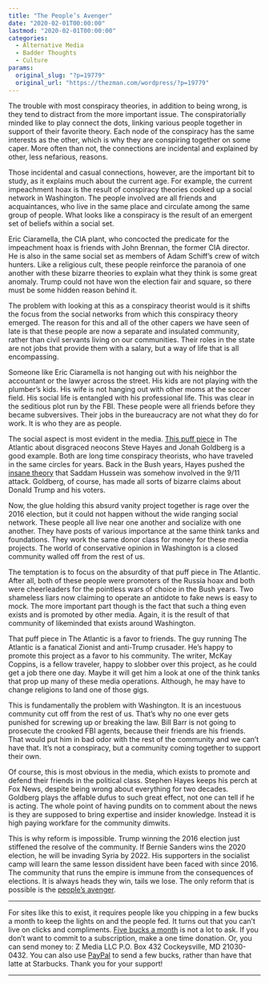 ```yaml
---
title: "The People’s Avenger"
date: "2020-02-01T00:00:00"
lastmod: "2020-02-01T00:00:00"
categories:
  - Alternative Media
  - Badder Thoughts
  - Culture
params:
  original_slug: "?p=19779"
  original_url: "https://thezman.com/wordpress/?p=19779"
---
```


The trouble with most conspiracy theories, in addition to being wrong,
is they tend to distract from the more important issue. The
conspiratorially minded like to play connect the dots, linking various
people together in support of their favorite theory. Each node of the
conspiracy has the same interests as the other, which is why they are
conspiring together on some caper. More often than not, the connections
are incidental and explained by other, less nefarious, reasons.

Those incidental and casual connections, however, are the important bit
to study, as it explains much about the current age. For example, the
current impeachment hoax is the result of conspiracy theories cooked up
a social network in Washington. The people involved are all friends and
acquaintances, who live in the same place and circulate among the same
group of people. What looks like a conspiracy is the result of an
emergent set of beliefs within a social set.

Eric Ciaramella, the CIA plant, who concocted the predicate for the
impeachment hoax is friends with John Brennan, the former CIA director.
He is also in the same social set as members of Adam Schiff’s crew of
witch hunters. Like a religious cult, these people reinforce the
paranoia of one another with these bizarre theories to explain what they
think is some great anomaly. Trump could not have won the election fair
and square, so there must be some hidden reason behind it.

The problem with looking at this as a conspiracy theorist would is it
shifts the focus from the social networks from which this conspiracy
theory emerged. The reason for this and all of the other capers we have
seen of late is that these people are now a separate and insulated
community, rather than civil servants living on our communities. Their
roles in the state are not jobs that provide them with a salary, but a
way of life that is all encompassing.

Someone like Eric Ciaramella is not hanging out with his neighbor the
accountant or the lawyer across the street. His kids are not playing
with the plumber’s kids. His wife is not hanging out with other moms at
the soccer field. His social life is entangled with his professional
life. This was clear in the seditious plot run by the FBI. These people
were all friends before they became subversives. Their jobs in the
bureaucracy are not what they do for work. It is who they are as people.

The social aspect is most evident in the media. <a
href="https://www.theatlantic.com/politics/archive/2020/01/dispatch-tries-sell-real-news-right/605860/"
rel="noopener noreferrer" target="_blank">This puff piece</a> in The
Atlantic about disgraced neocons Steve Hayes and Jonah Goldberg is a
good example. Both are long time conspiracy theorists, who have traveled
in the same circles for years. Back in the Bush years, Hayes pushed the
<a
href="https://www.amazon.com/Connection-Collaboration-Hussein-Endangered-America/dp/0060746734/"
rel="noopener noreferrer" target="_blank">insane theory</a> that Saddam
Hussein was somehow involved in the 9/11 attack. Goldberg, of course,
has made all sorts of bizarre claims about Donald Trump and his voters.

Now, the glue holding this absurd vanity project together is rage over
the 2016 election, but it could not happen without the wide ranging
social network. These people all live near one another and socialize
with one another. They have posts of various importance at the same
think tanks and foundations. They work the same donor class for money
for these media projects. The world of conservative opinion in
Washington is a closed community walled off from the rest of us.

The temptation is to focus on the absurdity of that puff piece in The
Atlantic. After all, both of these people were promoters of the Russia
hoax and both were cheerleaders for the pointless wars of choice in the
Bush years. Two shameless liars now claiming to operate an antidote to
fake news is easy to mock. The more important part though is the fact
that such a thing even exists and is promoted by other media. Again, it
is the result of that community of likeminded that exists around
Washington.

That puff piece in The Atlantic is a favor to friends. The guy running
The Atlantic is a fanatical Zionist and anti-Trump crusader. He’s happy
to promote this project as a favor to his community. The writer, McKay
Coppins, is a fellow traveler, happy to slobber over this project, as he
could get a job there one day. Maybe it will get him a look at one of
the think tanks that prop up many of these media operations. Although,
he may have to change religions to land one of those gigs.

This is fundamentally the problem with Washington. It is an incestuous
community cut off from the rest of us. That’s why no one ever gets
punished for screwing up or breaking the law. Bill Barr is not going to
prosecute the crooked FBI agents, because their friends are his friends.
That would put him in bad odor with the rest of the community and we
can’t have that. It’s not a conspiracy, but a community coming together
to support their own.

Of course, this is most obvious in the media, which exists to promote
and defend their friends in the political class. Stephen Hayes keeps his
perch at Fox News, despite being wrong about everything for two decades.
Goldberg plays the affable dufus to such great effect, not one can tell
if he is acting. The whole point of having pundits on to comment about
the news is they are supposed to bring expertise and insider knowledge.
Instead it is high paying workfare for the community dimwits.

This is why reform is impossible. Trump winning the 2016 election just
stiffened the resolve of the community. If Bernie Sanders wins the 2020
election, he will be invading Syria by 2022. His supporters in the
socialist camp will learn the same lesson dissident have been faced with
since 2016. The community that runs the empire is immune from the
consequences of elections. It is always heads they win, tails we lose.
The only reform that is possible is the
<a href="https://en.wikipedia.org/wiki/Guillotine"
rel="noopener noreferrer" target="_blank">people’s avenger</a>.

------------------------------------------------------------------------

For sites like this to exist, it requires people like you chipping in a
few bucks a month to keep the lights on and the people fed. It turns out
that you can’t live on clicks and compliments.
<a href="https://www.subscribestar.com/the-z-blog"
rel="noopener noreferrer" target="_blank">Five bucks a month</a> is not
a lot to ask. If you don’t want to commit to a subscription, make a one
time donation. Or, you can send money to: Z Media LLC P.O. Box 432
Cockeysville, MD 21030-0432. You can also use <a
href="https://www.paypal.com/cgi-bin/webscr?cmd=_s-xclick&amp;hosted_button_id=UDAS2Q8JYA6CN&amp;source=url"
rel="noopener noreferrer" target="_blank">PayPal</a> to send a few
bucks, rather than have that latte at Starbucks. Thank you for your
support!

------------------------------------------------------------------------
